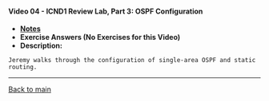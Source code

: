 #### Video 04 - ICND1 Review Lab, Part 3: OSPF Configuration

- **[Notes](notes.md)**
- **Exercise Answers (No Exercises for this Video)**
- **Description:**

```
Jeremy walks through the configuration of single-area OSPF and static
routing.
```

---
 
[Back to main](https://github.com/rot0xd/CBTNuggets/blob/master/CCNA/ICND-2/README.md)


